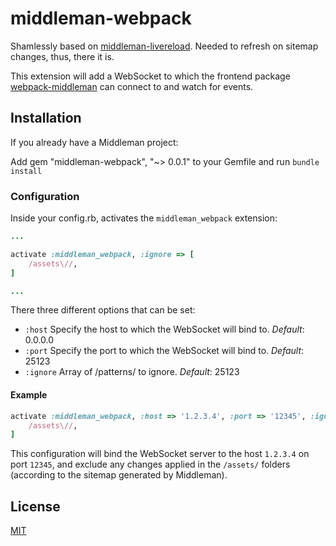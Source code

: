 middleman-webpack
=====

Shamlessly based on [middleman-livereload](https://github.com/middleman/middleman-livereload).
Needed to refresh on sitemap changes, thus, there it is.

This extension will add a WebSocket to which the frontend package [webpack-middleman](https://github.com/lovethebomb/webpack-middleman) can connect to and watch for events.

## Installation
If you already have a Middleman project:

Add gem "middleman-webpack", "~> 0.0.1" to your Gemfile and run `bundle install`


### Configuration
Inside your config.rb, activates the `middleman_webpack`  extension:

```ruby
...

activate :middleman_webpack, :ignore => [
    /assets\//,
]

...
```

There three different options that can be set:

* `:host` Specify the host to which the WebSocket will bind to. *Default*: 0.0.0.0
* `:port` Specify the port to which the WebSocket will bind to. *Default*: 25123
* `:ignore` Array of /patterns/ to ignore. *Default*: 25123

#### Example
```ruby
activate :middleman_webpack, :host => '1.2.3.4', :port => '12345', :ignore => [
    /assets\//,
]
```

This configuration will bind the WebSocket server to the host `1.2.3.4` on port `12345`, and exclude any changes applied in the `/assets/` folders (according to the sitemap generated by Middleman).


## License
[MIT](https://tldrlegal.com/license/mit-license)

